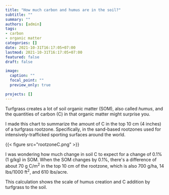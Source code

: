 ```yaml
---
title: "How much carbon and humus are in the soil?"
subtitle: ""
summary: ""
authors: [admin]
tags: 
- carbon
- organic matter
categories: []
date: 2021-10-31T16:17:05+07:00
lastmod: 2021-10-31T16:17:05+07:00
featured: false
draft: false

image:
  caption: ""
  focal_point: ""
  preview_only: true

projects: []
---
```


Turfgrass creates a lot of soil organic matter (SOM), also called *humus*, and the quantities of carbon (C) in that organic matter might surprise you. 

I made this chart to summarize the amount of C in the top 10 cm (4 inches) of a turfgrass rootzone. Specifically, in the sand-based rootzones used for intensively-trafficked sporting surfaces around the world.

{{< figure src="rootzoneC.png" >}}

I was wondering how much change in soil C to expect for a change of 0.1% (1 g/kg) in SOM. When the SOM changes by 0.1%, there's a difference of about 70 g C/m<sup>2</sup> in the top 10 cm of the rootzone, which is also 700 g/ha, 14 lbs/1000 ft<sup>2</sup>, and 610 lbs/acre.

This calculation shows the scale of humus creation and C addition by turfgrass to the soil.
